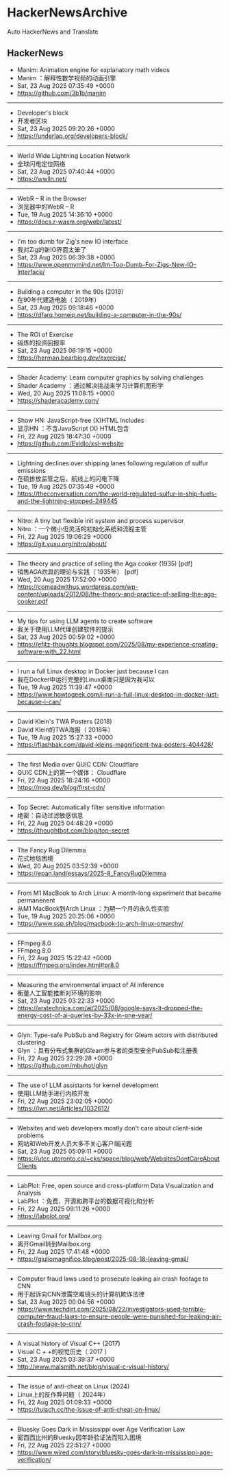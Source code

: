 # HackerNewsArchive
Auto HackerNews and Translate

## HackerNews
* Manim: Animation engine for explanatory math videos
* Manim ：解释性数学视频的动画引擎
* Sat, 23 Aug 2025 07:35:49 +0000
* https://github.com/3b1b/manim
----
* Developer's block
* 开发者区块
* Sat, 23 Aug 2025 09:20:26 +0000
* https://underlap.org/developers-block/
----
* World Wide Lightning Location Network
* 全球闪电定位网络
* Sat, 23 Aug 2025 07:40:44 +0000
* https://wwlln.net/
----
* WebR – R in the Browser
* 浏览器中的WebR – R
* Tue, 19 Aug 2025 14:36:10 +0000
* https://docs.r-wasm.org/webr/latest/
----
* I'm too dumb for Zig's new IO interface
* 我对Zig的新IO界面太笨了
* Sat, 23 Aug 2025 06:39:38 +0000
* https://www.openmymind.net/Im-Too-Dumb-For-Zigs-New-IO-Interface/
----
* Building a computer in the 90s (2019)
* 在90年代建造电脑（ 2019年）
* Sat, 23 Aug 2025 09:18:46 +0000
* https://dfarq.homeip.net/building-a-computer-in-the-90s/
----
* The ROI of Exercise
* 锻炼的投资回报率
* Sat, 23 Aug 2025 06:19:15 +0000
* https://herman.bearblog.dev/exercise/
----
* Shader Academy: Learn computer graphics by solving challenges
* Shader Academy ：通过解决挑战来学习计算机图形学
* Wed, 20 Aug 2025 11:08:15 +0000
* https://shaderacademy.com/
----
* Show HN: JavaScript-free (X)HTML Includes
* 显示HN ：不含JavaScript (X) HTML包含
* Fri, 22 Aug 2025 18:47:30 +0000
* https://github.com/Evidlo/xsl-website
----
* Lightning declines over shipping lanes following regulation of sulfur emissions
* 在硫排放监管之后，航线上的闪电下降
* Tue, 19 Aug 2025 07:35:49 +0000
* https://theconversation.com/the-world-regulated-sulfur-in-ship-fuels-and-the-lightning-stopped-249445
----
* Nitro: A tiny but flexible init system and process supervisor
* Nitro ：一个微小但灵活的初始化系统和流程主管
* Fri, 22 Aug 2025 19:06:29 +0000
* https://git.vuxu.org/nitro/about/
----
* The theory and practice of selling the Aga cooker (1935) [pdf]
* 销售AGA炊具的理论与实践（ 1935年） [pdf]
* Wed, 20 Aug 2025 17:52:00 +0000
* https://comeadwithus.wordpress.com/wp-content/uploads/2012/08/the-theory-and-practice-of-selling-the-aga-cooker.pdf
----
* My tips for using LLM agents to create software
* 我关于使用LLM代理创建软件的提示
* Sat, 23 Aug 2025 00:59:02 +0000
* https://efitz-thoughts.blogspot.com/2025/08/my-experience-creating-software-with_22.html
----
* I run a full Linux desktop in Docker just because I can
* 我在Docker中运行完整的Linux桌面只是因为我可以
* Tue, 19 Aug 2025 11:39:47 +0000
* https://www.howtogeek.com/i-run-a-full-linux-desktop-in-docker-just-because-i-can/
----
* David Klein's TWA Posters (2018)
* David Klein的TWA海报（ 2018年）
* Tue, 19 Aug 2025 15:27:33 +0000
* https://flashbak.com/david-kleins-magnificent-twa-posters-404428/
----
* The first Media over QUIC CDN: Cloudflare
* QUIC CDN上的第一个媒体： Cloudflare
* Fri, 22 Aug 2025 18:24:16 +0000
* https://moq.dev/blog/first-cdn/
----
* Top Secret: Automatically filter sensitive information
* 绝密：自动过滤敏感信息
* Fri, 22 Aug 2025 04:48:29 +0000
* https://thoughtbot.com/blog/top-secret
----
* The Fancy Rug Dilemma
* 花式地毯困境
* Wed, 20 Aug 2025 03:52:39 +0000
* https://epan.land/essays/2025-8_FancyRugDilemma
----
* From M1 MacBook to Arch Linux: A month-long experiment that became permanenent
* 从M1 MacBook到Arch Linux ：为期一个月的永久性实验
* Tue, 19 Aug 2025 20:25:06 +0000
* https://www.ssp.sh/blog/macbook-to-arch-linux-omarchy/
----
* FFmpeg 8.0
* FFmpeg 8.0
* Fri, 22 Aug 2025 15:22:42 +0000
* https://ffmpeg.org/index.html#pr8.0
----
* Measuring the environmental impact of AI inference
* 衡量人工智能推断对环境的影响
* Sat, 23 Aug 2025 03:22:33 +0000
* https://arstechnica.com/ai/2025/08/google-says-it-dropped-the-energy-cost-of-ai-queries-by-33x-in-one-year/
----
* Glyn: Type-safe PubSub and Registry for Gleam actors with distributed clustering
* Glyn ：具有分布式集群的Gleam参与者的类型安全PubSub和注册表
* Fri, 22 Aug 2025 22:29:28 +0000
* https://github.com/mbuhot/glyn
----
* The use of LLM assistants for kernel development
* 使用LLM助手进行内核开发
* Fri, 22 Aug 2025 23:02:05 +0000
* https://lwn.net/Articles/1032612/
----
* Websites and web developers mostly don't care about client-side problems
* 网站和Web开发人员大多不关心客户端问题
* Sat, 23 Aug 2025 05:09:11 +0000
* https://utcc.utoronto.ca/~cks/space/blog/web/WebsitesDontCareAboutClients
----
* LabPlot: Free, open source and cross-platform Data Visualization and Analysis
* LabPlot ：免费、开源和跨平台的数据可视化和分析
* Fri, 22 Aug 2025 09:11:26 +0000
* https://labplot.org/
----
* Leaving Gmail for Mailbox.org
* 离开Gmail转到Mailbox.org
* Fri, 22 Aug 2025 17:41:48 +0000
* https://giuliomagnifico.blog/post/2025-08-18-leaving-gmail/
----
* Computer fraud laws used to prosecute leaking air crash footage to CNN
* 用于起诉向CNN泄露空难镜头的计算机欺诈法律
* Sat, 23 Aug 2025 00:04:56 +0000
* https://www.techdirt.com/2025/08/22/investigators-used-terrible-computer-fraud-laws-to-ensure-people-were-punished-for-leaking-air-crash-footage-to-cnn/
----
* A visual history of Visual C++ (2017)
* Visual C + +的视觉历史（ 2017 ）
* Sat, 23 Aug 2025 03:39:37 +0000
* http://www.malsmith.net/blog/visual-c-visual-history/
----
* The issue of anti-cheat on Linux (2024)
* Linux上的反作弊问题（ 2024年）
* Fri, 22 Aug 2025 01:09:33 +0000
* https://tulach.cc/the-issue-of-anti-cheat-on-linux/
----
* Bluesky Goes Dark in Mississippi over Age Verification Law
* 密西西比州的Bluesky因年龄验证法而陷入困境
* Fri, 22 Aug 2025 22:51:27 +0000
* https://www.wired.com/story/bluesky-goes-dark-in-mississippi-age-verification/
----

